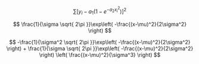 $$
\sum [y_{i} - a_{1}(1-e^{-a_{2}x^2_{i}})]^2
$$

$$
\frac{1}{\sigma \sqrt{ 2\pi }}\exp\left( -\frac{(x-\mu)^2}{2\sigma^2} \right)
$$

$$
-\frac{1}{\sigma^2 \sqrt{ 2\pi }}\exp\left( -\frac{(x-\mu)^2}{2\sigma^2} \right) +
\frac{1}{\sigma \sqrt{ 2\pi }}\exp\left( -\frac{(x-\mu)^2}{2\sigma^2} \right) 
\left( \frac{(x-\mu)^2}{\sigma^3} \right)
$$